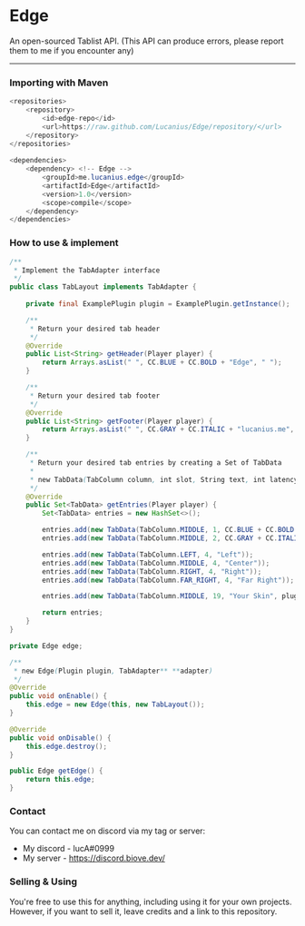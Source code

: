 # Edge
An open-sourced Tablist API. (This API can produce errors, please report them to me if you encounter any)
***

### Importing with Maven
```java
<repositories>
    <repository>
        <id>edge-repo</id>
        <url>https://raw.github.com/Lucanius/Edge/repository/</url>
    </repository>
</repositories>
    
<dependencies>
    <dependency> <!-- Edge -->
        <groupId>me.lucanius.edge</groupId>
        <artifactId>Edge</artifactId>
        <version>1.0</version>
        <scope>compile</scope>
    </dependency>
</dependencies>
```

### How to use & implement
```java
/**
 * Implement the TabAdapter interface
 */
public class TabLayout implements TabAdapter {
    
    private final ExamplePlugin plugin = ExamplePlugin.getInstance();

    /**
     * Return your desired tab header
     */
    @Override
    public List<String> getHeader(Player player) {
        return Arrays.asList(" ", CC.BLUE + CC.BOLD + "Edge", " ");
    }

    /**
     * Return your desired tab footer
     */
    @Override
    public List<String> getFooter(Player player) {
        return Arrays.asList(" ", CC.GRAY + CC.ITALIC + "lucanius.me", " ");
    }

    /**
     * Return your desired tab entries by creating a Set of TabData
     *
     * new TabData(TabColumn column, int slot, String text, int latency, Skin skin)
     */
    @Override
    public Set<TabData> getEntries(Player player) {
        Set<TabData> entries = new HashSet<>();

        entries.add(new TabData(TabColumn.MIDDLE, 1, CC.BLUE + CC.BOLD + "Edge"));
        entries.add(new TabData(TabColumn.MIDDLE, 2, CC.GRAY + CC.ITALIC + "lucanius.me"));

        entries.add(new TabData(TabColumn.LEFT, 4, "Left"));
        entries.add(new TabData(TabColumn.MIDDLE, 4, "Center"));
        entries.add(new TabData(TabColumn.RIGHT, 4, "Right"));
        entries.add(new TabData(TabColumn.FAR_RIGHT, 4, "Far Right"));

        entries.add(new TabData(TabColumn.MIDDLE, 19, "Your Skin", plugin.getEdge().getSkin(player.getUniqueId())));

        return entries;
    }
}
```
```java
private Edge edge;

/**
 * new Edge(Plugin plugin, TabAdapter** **adapter)
 */
@Override
public void onEnable() {
    this.edge = new Edge(this, new TabLayout());
}

@Override
public void onDisable() {
    this.edge.destroy();
}

public Edge getEdge() {
    return this.edge;
}
```

### Contact
You can contact me on discord via my tag or server:
* My discord - lucA#0999
* My server - https://discord.biove.dev/

### Selling & Using
You're free to use this for anything, including using it for your own projects. However, if you want to sell it, leave credits and a link to this repository.
